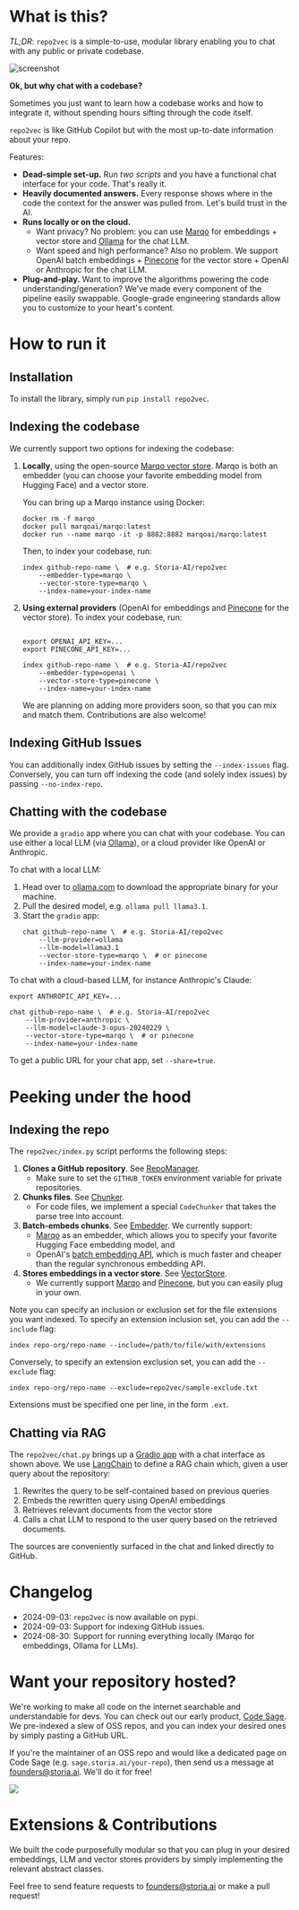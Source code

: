 # What is this?

*TL;DR*: `repo2vec` is a simple-to-use, modular library enabling you to chat with any public or private codebase.

![screenshot](assets/chat_screenshot.png)

**Ok, but why chat with a codebase?**

Sometimes you just want to learn how a codebase works and how to integrate it, without spending hours sifting through
the code itself.

`repo2vec` is like GitHub Copilot but with the most up-to-date information about your repo.

Features:
- **Dead-simple set-up.** Run *two scripts* and you have a functional chat interface for your code. That's really it.
- **Heavily documented answers.** Every response shows where in the code the context for the answer was pulled from. Let's build trust in the AI.
- **Runs locally or on the cloud.**
    - Want privacy? No problem: you can use [Marqo](https://github.com/marqo-ai/marqo) for embeddings + vector store and [Ollama](ollama.com) for the chat LLM.
    - Want speed and high performance? Also no problem. We support OpenAI batch embeddings + [Pinecone](https://www.pinecone.io/) for the vector store + OpenAI or Anthropic for the chat LLM.
- **Plug-and-play.** Want to improve the algorithms powering the code understanding/generation? We've made every component of the pipeline easily swappable. Google-grade engineering standards allow you to customize to your heart's content.

# How to run it

## Installation
To install the library, simply run `pip install repo2vec`.

## Indexing the codebase
We currently support two options for indexing the codebase:

1. **Locally**, using the open-source [Marqo vector store](https://github.com/marqo-ai/marqo). Marqo is both an embedder (you can choose your favorite embedding model from Hugging Face) and a vector store.

    You can bring up a Marqo instance using Docker:
    ```
    docker rm -f marqo
    docker pull marqoai/marqo:latest
    docker run --name marqo -it -p 8882:8882 marqoai/marqo:latest
    ```

    Then, to index your codebase, run:
    ```
    index github-repo-name \  # e.g. Storia-AI/repo2vec
        --embedder-type=marqo \
        --vector-store-type=marqo \
        --index-name=your-index-name
    ```

2. **Using external providers** (OpenAI for embeddings and [Pinecone](https://www.pinecone.io/) for the vector store). To index your codebase, run:
    ```

    export OPENAI_API_KEY=...
    export PINECONE_API_KEY=...

    index github-repo-name \  # e.g. Storia-AI/repo2vec
        --embedder-type=openai \
        --vector-store-type=pinecone \
        --index-name=your-index-name
    ```
    We are planning on adding more providers soon, so that you can mix and match them. Contributions are also welcome!

## Indexing GitHub Issues
You can additionally index GitHub issues by setting the `--index-issues` flag. Conversely, you can turn off indexing the code (and solely index issues) by passing `--no-index-repo`.

## Chatting with the codebase
We provide a `gradio` app where you can chat with your codebase. You can use either a local LLM (via [Ollama](https://ollama.com)), or a cloud provider like OpenAI or Anthropic.

To chat with a local LLM:
1. Head over to [ollama.com](https://ollama.com) to download the appropriate binary for your machine.
2. Pull the desired model, e.g. `ollama pull llama3.1`.
3. Start the `gradio` app:
    ```
    chat github-repo-name \  # e.g. Storia-AI/repo2vec
        --llm-provider=ollama
        --llm-model=llama3.1
        --vector-store-type=marqo \  # or pinecone
        --index-name=your-index-name
    ```

To chat with a cloud-based LLM, for instance Anthropic's Claude:
```
export ANTHROPIC_API_KEY=...

chat github-repo-name \  # e.g. Storia-AI/repo2vec
    --llm-provider=anthropic \
    --llm-model=claude-3-opus-20240229 \
    --vector-store-type=marqo \  # or pinecone
    --index-name=your-index-name
```
To get a public URL for your chat app, set `--share=true`.

# Peeking under the hood

## Indexing the repo
The `repo2vec/index.py` script performs the following steps:
1. **Clones a GitHub repository**. See [RepoManager](repo2vec/repo_manager.py).
    - Make sure to set the `GITHUB_TOKEN` environment variable for private repositories.
2. **Chunks files**. See [Chunker](repo2vec/chunker.py).
    - For code files, we implement a special `CodeChunker` that takes the parse tree into account.
3. **Batch-embeds chunks**. See [Embedder](repo2vec/embedder.py). We currently support:
    - [Marqo](https://github.com/marqo-ai/marqo) as an embedder, which allows you to specify your favorite Hugging Face embedding model, and
    - OpenAI's [batch embedding API](https://platform.openai.com/docs/guides/batch/overview), which is much faster and cheaper than the regular synchronous embedding API.
4. **Stores embeddings in a vector store**. See [VectorStore](repo2vec/vector_store.py).
    - We currently support [Marqo](https://github.com/marqo-ai/marqo) and [Pinecone](https://pinecone.io), but you can easily plug in your own.

Note you can specify an inclusion or exclusion set for the file extensions you want indexed. To specify an extension inclusion set, you can add the `--include` flag:
```
index repo-org/repo-name --include=/path/to/file/with/extensions
```
Conversely, to specify an extension exclusion set, you can add the `--exclude` flag:
```
index repo-org/repo-name --exclude=repo2vec/sample-exclude.txt
```
Extensions must be specified one per line, in the form `.ext`.

## Chatting via RAG
The `repo2vec/chat.py` brings up a [Gradio app](https://www.gradio.app/) with a chat interface as shown above. We use [LangChain](https://langchain.com) to define a RAG chain which, given a user query about the repository:

1. Rewrites the query to be self-contained based on previous queries
2. Embeds the rewritten query using OpenAI embeddings
3. Retrieves relevant documents from the vector store
4. Calls a chat LLM to respond to the user query based on the retrieved documents.

The sources are conveniently surfaced in the chat and linked directly to GitHub.

# Changelog
- 2024-09-03: `repo2vec` is now available on pypi.
- 2024-09-03: Support for indexing GitHub issues.
- 2024-08-30: Support for running everything locally (Marqo for embeddings, Ollama for LLMs).

# Want your repository hosted?

We're working to make all code on the internet searchable and understandable for devs. You can check out our early product, [Code Sage](https://sage.storia.ai). We pre-indexed a slew of OSS repos, and you can index your desired ones by simply pasting a GitHub URL.

If you're the maintainer of an OSS repo and would like a dedicated page on Code Sage (e.g. `sage.storia.ai/your-repo`), then send us a message at [founders@storia.ai](mailto:founders@storia.ai). We'll do it for free!

![](assets/sage.gif)

# Extensions & Contributions
We built the code purposefully modular so that you can plug in your desired embeddings, LLM and vector stores providers by simply implementing the relevant abstract classes.

Feel free to send feature requests to [founders@storia.ai](mailto:founders@storia.ai) or make a pull request!

